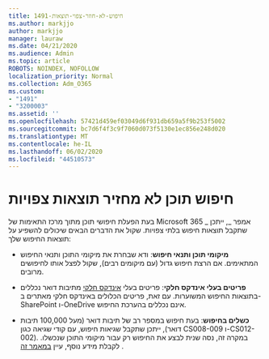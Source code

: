 ```yaml
---
title: 1491-חיפוש-לא-חוזר-צפוי-תוצאות
ms.author: markjjo
author: markjjo
manager: lauraw
ms.date: 04/21/2020
ms.audience: Admin
ms.topic: article
ROBOTS: NOINDEX, NOFOLLOW
localization_priority: Normal
ms.collection: Adm_O365
ms.custom:
- "1491"
- "3200003"
ms.assetid: ''
ms.openlocfilehash: 57421d459ef03049d6f931db659a5f9b253f5002
ms.sourcegitcommit: bc7d6f4f3c9f7060d073f5130e1ec856e248d020
ms.translationtype: MT
ms.contentlocale: he-IL
ms.lasthandoff: 06/02/2020
ms.locfileid: "44510573"
---
```

# <a name="content-search-not-returning-expected-results"></a>חיפוש תוכן לא מחזיר תוצאות צפויות

בעת הפעלת חיפושי תוכן מתוך מרכז התאימות של Microsoft 365 _ אמפר _, ייתכן שתקבל תוצאות חיפוש בלתי צפויות. שקול את הדברים הבאים שיכולים להשפיע על תוצאות החיפוש שלך:

- **מיקומי תוכן ותנאי חיפוש**: ודא שבחרת את מיקומי התוכן ותנאי החיפוש המתאימים. אם הרצת חיפוש גדול (עם מיקומים רבים), שקול לפצל אותו לחיפושים מרובים.

- **פריטים בעלי אינדקס חלקי**: פריטים בעלי [אינדקס חלקי](https://docs.microsoft.com/microsoft-365/compliance/partially-indexed-items-in-content-search) מתיבות דואר נכללים בתוצאות החיפוש המשוערות. עם זאת, פריטים הכלולים באינדקס חלקי מאתרים ב-SharePoint ו-OneDrive אינם נכללים בהערכת החיפוש.

- **כשלים בחיפוש**: בעת חיפוש במספר רב של תיבות דואר (מעל 100,000 תיבות דואר), ייתכן שתקבל שגיאות חיפוש, עם קודי שגיאה כגון CS008-009 ו-CS012-002). במקרה זה, נסה שנית לבצע את החיפוש רק עבור מיקומי התוכן שנכשלו. לקבלת מידע נוסף, עיין [במאמר זה](https://docs.microsoft.com/microsoft-365/compliance/retry-failed-content-search) .
